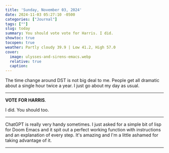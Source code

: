 ```yaml
---
title: 'Sunday, November 03, 2024'
date: 2024-11-03 05:27:10 -0500
categories: ["Journal"]
tags: [""]
slug: today
summary: You should vote vote for Harris. I did.
showtoc: true
tocopen: true
weather: Partly cloudy 39.9 | Low 41.2, High 57.0
cover: 
  image: ulysses-and-sirens-emacs.webp
  relative: true
  caption: 
---
```



The time change around DST is not big deal to me. People get all dramatic about a single hour twice a year. I just go about my day as usual.

----

**VOTE FOR HARRIS**.

I did. You should too. 

----

ChatGPT is really very handy sometimes. I just asked for a simple bit of lisp for Doom Emacs and it spit out a perfect working function with instructions and an explanation of every step. It's amazing and I'm a little ashamed for taking advantage of it.

----

